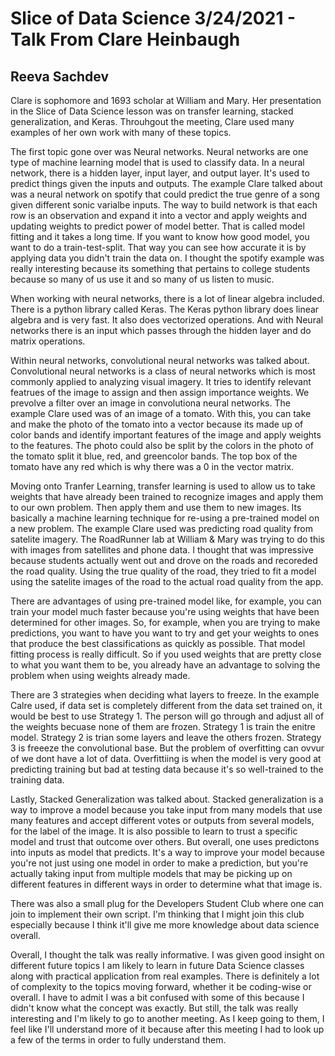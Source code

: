 # Slice of Data Science 3/24/2021 - Talk From Clare Heinbaugh
## Reeva Sachdev
Clare is sophomore and 1693 scholar at William and Mary. Her presentation in the Slice of Data Science lesson was on transfer learning, stacked generalization, and Keras. Throuhgout the meeting, Clare used many examples of her own work with many of these topics. 

The first topic gone over was Neural networks. Neural networks are one type of machine learning model that is used to classify data. In a neural network, there is a hidden layer, input layer, and output layer. It's used to predict things given the inputs and outputs. The example Clare talked about was a neural network on spotify that could predict the true genre of a song given different sonic varialbe inputs. The way to build network is that each row is an observation and expand it into a vector and apply weights and updating weights to predict power of model better. That is called model fitting and it takes a long time. If you want to know how good model, you want to do a train-test-split. That way you can see how accurate it is by applying data you didn't train the data on. I thought the spotify example was really interesting because its something that pertains to college students because so many of us use it and so many of us listen to music. 

When working with neural networks, there is a lot of linear algebra included. There is a python library called Keras. The Keras python library does linear algebra and is very fast. It also does vectorized operations. And with Neural networks there is an input which passes through the hidden layer and do matrix operations. 

Within neural networks, convolutional neural networks was talked about. Convolutional neural networks is a class of neural networks which is most commonly applied to analyzing visual imagery. It tries to identify relevant featrues of the image to assign and then assign importance weights. We prevolve a filter over an image in convolutiona neural networks. The example Clare used was of an image of a tomato. With this, you can take and make the photo of the tomato into a vector because its made up of color bands and identify important features of the image and apply weights to the features. The photo could also be split by the colors in the photo of the tomato split it blue, red, and greencolor bands. The top box of the tomato have any red which is why there was a 0 in the vector matrix. 

Moving onto Tranfer Learning, transfer learning is used to allow us to take weights that have already been trained to recognize images and apply them to our own problem. Then apply them and use them to new images. Its basically a machine learning technique for re-using a pre-trained model on a new problem. The example Clare used was predicting road quality from satelite imagery. The RoadRunner lab at William & Mary was trying to do this with images from satellites and phone data. I thought that was impressive because students actually went out and drove on the roads and recoreded the road quality. Using the true quality of the road, they tried to fit a model using the satelite images of the road to the actual road quality from the app. 

There are advantages of using pre-trained model like, for example, you can train your model much faster because you're using weights that have been determined for other images. 
So, for example, when you are trying to make predictions, you want to have you want to try and get your weights to ones that produce the best classifications as quickly as possible. That model fitting process is really difficult. So if you used weights that are pretty close to what you want them to be, you already have an advantage to solving the problem when using weights already made. 

There are 3 strategies when deciding what layers to freeze. In the example Calre used, if data set is completely different from the data set trained on, it would be best to use Strategy 1. The person will go through and adjust all of the weights becuase none of them are frozen. Strategy 1 is train the enitre model. Strategy 2 is trian some layers and leave the others frozen. Strategy 3 is freeeze the convolutional base. But the problem of overfitting can ovvur of we dont have a lot of data. Overfittiing is when the model is very good at predicting training but bad at testing data because it's so well-trained to the training data.

Lastly, Stacked Generalization was talked about. Stacked generalization is a way to improve a model because you take input from many models that use many features and accept different votes or outputs from several models, for the label of the image. It is also possible to learn to trust a specific model and trust that outcome over others. But overall, one uses predictons into inputs as model that predicts. It's a way to improve your model because you're not just using one model in order to make a prediction, but you're actually taking input from multiple models that may be picking up on different features in different ways in order to determine what that image is.

There was also a small plug for the Developers Student Club where one can join to implement their own script. I'm thinking that I might join this club especially because I think it'll give me more knowledge about data science overall. 

Overall, I thought the talk was really informative. I was given good insight on different future topics I am likely to learn in future Data Science classes along with practical application from real examples. There is definitely a lot of complexity to the topics moving forward, whether it be coding-wise or overall. I have to admit I was a bit confused with some of this because I didn't know what the concept was exactly. But still, the talk was really interesting and I'm likely to go to another meeting. As I keep going to them, I feel like I'll understand more of it because after this meeting I had to look up a few of the terms in order to fully understand them. 
